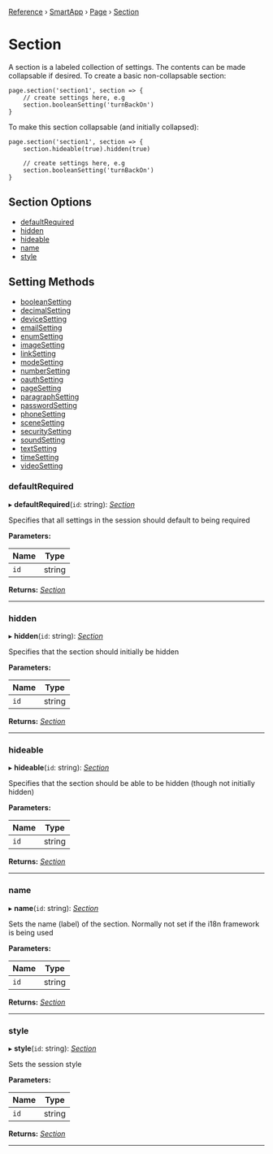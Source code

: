 [Reference](../index.md) › [SmartApp](_smart_app_d_.smartapp.md) › [Page](_pages_page_d_.page.md) › [Section](_pages_section_d_.section.md)
# Section

A section is a labeled collection of settings. The contents can be made collapsable if desired.
To create a basic non-collapsable section:
```
page.section('section1', section => {
    // create settings here, e.g
    section.booleanSetting('turnBackOn')
}
```
To make this section collapsable (and initially collapsed):
```
page.section('section1', section => {
    section.hideable(true).hidden(true)

    // create settings here, e.g
    section.booleanSetting('turnBackOn')
}
```

## Section Options

* [defaultRequired](_pages_section_d_.section.md#defaultrequired)
* [hidden](_pages_section_d_.section.md#hidden)
* [hideable](_pages_section_d_.section.md#hideable)
* [name](_pages_section_d_.section.md#name)
* [style](_pages_section_d_.section.md#style)

## Setting Methods
* [booleanSetting](_pages_boolean_setting_d_.booleansetting.md)
* [decimalSetting](_pages_decimal_setting_d_.decimalsetting.md)
* [deviceSetting](_pages_device_setting_d_.devicesetting.md)
* [emailSetting](_pages_email_setting_d_.emailsetting.md)
* [enumSetting](_pages_enum_setting_d_.enumsetting.md)
* [imageSetting](_pages_image_setting_d_.imagesetting.md)
* [linkSetting](_pages_link_setting_d_.linksetting.md)
* [modeSetting](_pages_mode_setting_d_.modesetting.md)
* [numberSetting](_pages_number_setting_d_.numbersetting.md)
* [oauthSetting](_pages_oauth_setting_d_.oauthsetting.md)
* [pageSetting](_pages_page_setting_d_.pagesetting.md)
* [paragraphSetting](_pages_paragraph_setting_d_.paragraphsetting.md)
* [passwordSetting](_pages_password_setting_d_.passwordsetting.md)
* [phoneSetting](_pages_phone_setting_d_.phonesetting.md)
* [sceneSetting](_pages_scene_setting_d_.scenesetting.md)
* [securitySetting](_pages_security_setting_d_.securitysetting.md)
* [soundSetting](_pages_sound_setting_d_.soundsetting.md)
* [textSetting](_pages_text_setting_d_.textsetting.md)
* [timeSetting](_pages_time_setting_d_.timesetting.md)
* [videoSetting](_pages_video_setting_d_.videosetting.md)

###  defaultRequired

▸ **defaultRequired**(`id`: string): *[Section](_pages_section_d_.section.md)*

Specifies that all settings in the session should default to being required

**Parameters:**

Name | Type |
------ | ------ |
`id` | string |

**Returns:** *[Section](_pages_section_d_.section.md)*

___

###  hidden

▸ **hidden**(`id`: string): *[Section](_pages_section_d_.section.md)*

Specifies that the section should initially be hidden

**Parameters:**

Name | Type |
------ | ------ |
`id` | string |

**Returns:** *[Section](_pages_section_d_.section.md)*

___

###  hideable

▸ **hideable**(`id`: string): *[Section](_pages_section_d_.section.md)*

Specifies that the section should be able to be hidden (though not initially hidden)

**Parameters:**

Name | Type |
------ | ------ |
`id` | string |

**Returns:** *[Section](_pages_section_d_.section.md)*

___

###  name

▸ **name**(`id`: string): *[Section](_pages_section_d_.section.md)*

Sets the name (label) of the section. Normally not set if the i18n framework is being used

**Parameters:**

Name | Type |
------ | ------ |
`id` | string |

**Returns:** *[Section](_pages_section_d_.section.md)*

___

###  style

▸ **style**(`id`: string): *[Section](_pages_section_d_.section.md)*

Sets the session style

**Parameters:**

Name | Type |
------ | ------ |
`id` | string |

**Returns:** *[Section](_pages_section_d_.section.md)*

___

